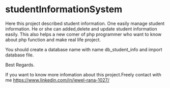 # studentInformationSystem
Here this project described student information. One easily manage student information. He or she can added,delete and update student information easily. This also helps a new comer of php programmer who want to know about php function and make real life project. 


You should create a database name with name db_student_info and import database file.

Best Regards.

If you want to know more infomation about this project.Freely contact with me
https://www.linkedin.com/in/jewel-rana-1027/
